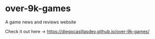 # over-9k-games
A game news and reviews website

Check it out here -> https://diegocasillasdev.github.io/over-9k-games/
